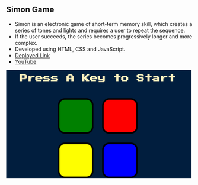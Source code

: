 ## Simon Game

- Simon is an electronic game of short-term memory skill, which creates a series of tones and lights and requires a user to repeat the sequence.
- If the user succeeds, the series becomes progressively longer and more complex.
- Developed using HTML, CSS and JavaScript.
- <a href="https://akshit1903.github.io/SimonGame/">Deployed Link</a>
- <a href="https://youtu.be/ZKW_x25S6Vc">YouTube</a>

<img src="1.gif" width="500px" height=auto/>
